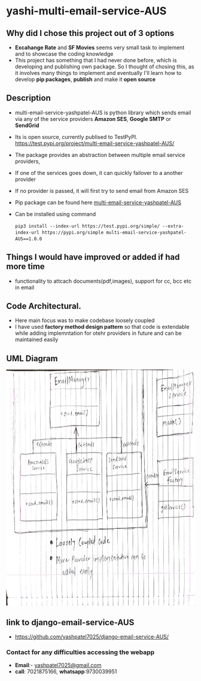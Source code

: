 # yashi-multi-email-service-AUS

## Why did I chose this project out of 3 options

- **Excahange Rate** and **SF Movies** seems very small task to implement and to showcase the coding knowledge
- This project has something that I had never done before, which is developing and publishing own package. So I thought of chosing this, as it involves many things to implement and eventually I'll learn how to develop **pip packages**, **publish** and make it **open source**

## Description

- multi-email-service-yashpatel-AUS is python library which sends email via any of the service providers **Amazon SES**, **Google SMTP** or **SendGrid**
- Its is open source, currently publised to TestPyPI. https://test.pypi.org/project/multi-email-service-yashpatel-AUS/
- The package provides an abstraction between multiple email service providers, 
- If one of the services goes down, it can quickly failover to a another provider
- If no provider is passed, it will first try to send email from Amazon SES
- Pip package can be found here [multi-email-service-yashpatel-AUS](https://test.pypi.org/project/multi-email-service-yashpatel-AUS/)
- Can be installed using command

     ```pip3 install --index-url https://test.pypi.org/simple/ --extra-index-url https://pypi.org/simple multi-email-service-yashpatel-AUS==1.0.0```

## Things I would have improved or added if had more time

- functionality to attcach documents(pdf,images), support for cc, bcc etc in email

## Code Architectural.

- Here main focus was to make codebase loosely coupled
- I have used **factory method design pattern** so that code is extendable while adding implemntation for otehr providers in future and can be maintained easily

## UML Diagram

<img src="./extra/factory_pattern.jpg" width="1000" height="630">

## link to django-email-service-AUS

- https://github.com/yashpatel7025/django-email-service-AUS/

### Contact for any difficulties accessing the webapp

- **Email**:- yashpatel7025@gmail.com
- **call**: 7021875166, **whatsapp**:9730039951
